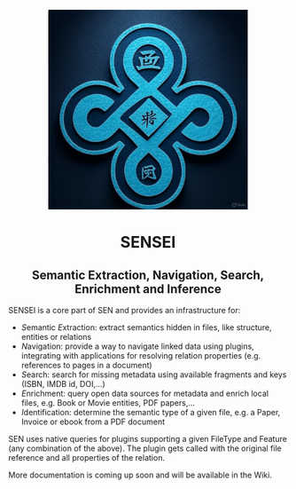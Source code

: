 <p align="center">
  <img src="images/sensei-logo.jpg" width=360 />
</p>

<h1 align="center">SENSEI</h1>
<h2 align="center">Semantic Extraction, Navigation, Search, Enrichment and Inference</h2>

SENSEI is a core part of SEN and provides an infrastructure for:
* *S*emantic *E*xtraction: extract semantics hidden in files, like structure, entities or relations
* *N*avigation: provide a way to navigate linked data using plugins, integrating with applications for resolving relation properties (e.g. references to pages in a document)
* *S*earch: search for missing metadata using available fragments and keys (ISBN, IMDB id, DOI,...)
* *E*nrichment: query open data sources for metadata and enrich local files, e.g. Book or Movie entities, PDF papers,...
* *I*dentification: determine the semantic type of a given file, e.g. a Paper, Invoice or ebook from a PDF document

SEN uses native queries for plugins supporting a given FileType and Feature (any combination of the above).
The plugin gets called with the original file reference and all properties of the relation.

More documentation is coming up soon and will be available in the Wiki.
